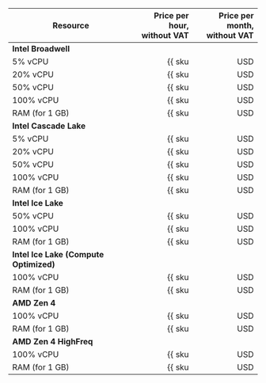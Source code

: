 | Resource | Price per hour,<br>without VAT | Price per month,<br>without VAT |
|----------------|---------------------------------------------------:|---------------------------------------------------------:|
| **Intel Broadwell** |
| 5% vCPU | {{ sku|USD|mdb.zk.clickhouse.v1.cpu.c5|string }} | {{ sku|USD|mdb.zk.clickhouse.v1.cpu.c5|month|string }} |
| 20% vCPU | {{ sku|USD|mdb.zk.clickhouse.v1.cpu.c20|string }} | {{ sku|USD|mdb.zk.clickhouse.v1.cpu.c20|month|string }} |
| 50% vCPU | {{ sku|USD|mdb.zk.clickhouse.v1.cpu.c50|string }} | {{ sku|USD|mdb.zk.clickhouse.v1.cpu.c50|month|string }} |
| 100% vCPU | {{ sku|USD|mdb.zk.clickhouse.v1.cpu.c100|string }} | {{ sku|USD|mdb.zk.clickhouse.v1.cpu.c100|month|string }} |
| RAM (for 1 GB) | {{ sku|USD|mdb.zk.clickhouse.v1.ram|string }} | {{ sku|USD|mdb.zk.clickhouse.v1.ram|month|string }} |
| **Intel Cascade Lake** |
| 5% vCPU | {{ sku|USD|mdb.zk.clickhouse.v2.cpu.c5|string }} | {{ sku|USD|mdb.zk.clickhouse.v2.cpu.c5|month|string }} |
| 20% vCPU | {{ sku|USD|mdb.zk.clickhouse.v2.cpu.c20|string }} | {{ sku|USD|mdb.zk.clickhouse.v2.cpu.c20|month|string }} |
| 50% vCPU | {{ sku|USD|mdb.zk.clickhouse.v2.cpu.c50|string }} | {{ sku|USD|mdb.zk.clickhouse.v2.cpu.c50|month|string }} |
| 100% vCPU | {{ sku|USD|mdb.zk.clickhouse.v2.cpu.c100|string }} | {{ sku|USD|mdb.zk.clickhouse.v2.cpu.c100|month|string }} |
| RAM (for 1 GB) | {{ sku|USD|mdb.zk.clickhouse.v2.ram|string }} | {{ sku|USD|mdb.zk.clickhouse.v2.ram|month|string }} |
| **Intel Ice Lake** |
| 50% vCPU | {{ sku|USD|mdb.zk.clickhouse.v3.cpu.c50|string }} | {{ sku|USD|mdb.zk.clickhouse.v3.cpu.c50|month|string }} |
| 100% vCPU | {{ sku|USD|mdb.zk.clickhouse.v3.cpu.c100|string }} | {{ sku|USD|mdb.zk.clickhouse.v3.cpu.c100|month|string }} |
| RAM (for 1 GB) | {{ sku|USD|mdb.zk.clickhouse.v3.ram|string }} | {{ sku|USD|mdb.zk.clickhouse.v3.ram|month|string }} |
| **Intel Ice Lake (Compute Optimized)** |
| 100% vCPU | {{ sku|USD|mdb.zk.clickhouse.highfreq-v3.cpu.c100|string }} | {{ sku|USD|mdb.zk.clickhouse.highfreq-v3.cpu.c100|month|string }} |
| RAM (for 1 GB) | {{ sku|USD|mdb.zk.clickhouse.highfreq-v3.ram|string }} | {{ sku|USD|mdb.zk.clickhouse.highfreq-v3.ram|month|string }} |
| **AMD Zen 4** |
| 100% vCPU | {{ sku|USD|mdb.zk.clickhouse.v4a.cpu.c100|string }} | {{ sku|USD|mdb.zk.clickhouse.v4a.cpu.c100|month|string }} |
| RAM (for 1 GB) | {{ sku|USD|mdb.zk.clickhouse.v4a.ram|string }} | {{ sku|USD|mdb.zk.clickhouse.v4a.ram|month|string }} |
| **AMD Zen 4 HighFreq** |
| 100% vCPU | {{ sku|USD|mdb.zk.clickhouse.highfreq-v4a.cpu.c100|string }} | {{ sku|USD|mdb.zk.clickhouse.highfreq-v4a.cpu.c100|month|string }} |
| RAM (for 1 GB) | {{ sku|USD|mdb.zk.clickhouse.highfreq-v4a.ram|string }} | {{ sku|USD|mdb.zk.clickhouse.highfreq-v4a.ram|month|string }} |